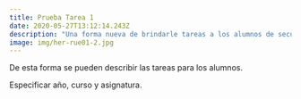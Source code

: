 ```yaml
---
title: Prueba Tarea 1
date: 2020-05-27T13:12:14.243Z
description: "Una forma nueva de brindarle tareas a los alumnos de secundaria. "
image: img/her-rue01-2.jpg
---
```

De esta forma se pueden describir las tareas para los alumnos. 

Especificar año, curso y asignatura.